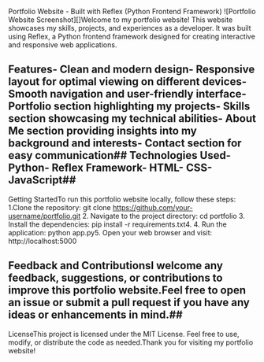 Portfolio Website - Built with Reflex (Python Frontend Framework)
![Portfolio Website Screenshot][]Welcome to my portfolio website!
This website showcases my skills, projects, and experiences as a developer.
It was built using Reflex, a Python frontend framework designed for creating interactive and responsive web applications.
## Features- Clean and modern design- Responsive layout for optimal viewing on different devices- Smooth navigation and user-friendly interface-Portfolio section highlighting my projects- Skills section showcasing my technical abilities- About Me section providing insights into my background and interests- Contact section for easy communication## Technologies Used- Python- Reflex Framework- HTML- CSS-JavaScript##

Getting StartedTo run this portfolio website locally, follow these steps:
1.Clone the repository: git clone https://github.com/your-username/portfolio.git
2. Navigate to the project directory: cd portfolio
3. Install the dependencies: pip install -r requirements.txt4.
4. Run the application: python app.py5. 
Open your web browser and visit: http://localhost:5000
## Feedback and ContributionsI welcome any feedback, suggestions, or contributions to improve this portfolio website.Feel free to open an issue or submit a pull request if you have any ideas or enhancements in mind.## 
LicenseThis project is licensed under the MIT License. Feel free to use, modify, or distribute the code as needed.Thank you for visiting my portfolio website!
